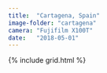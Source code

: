 ```yaml
---
title:  "Cartagena, Spain"
image-folder: "cartagena"
camera: "Fujifilm X100T"
date:   "2018-05-01"
---
```


{% include grid.html %}
